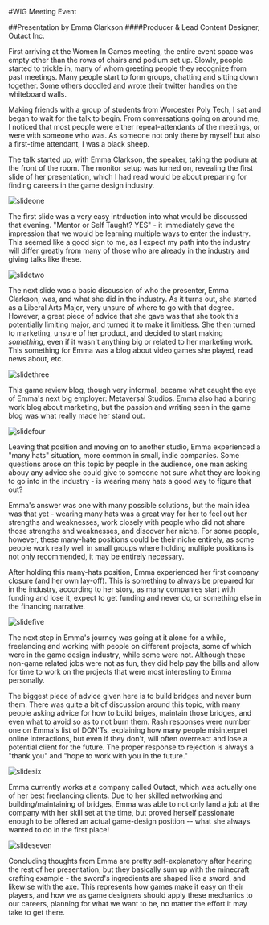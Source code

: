 #WIG Meeting Event

##Presentation by Emma Clarkson
####Producer & Lead Content Designer, Outact Inc. 

First arriving at the Women In Games meeting, the entire event space was empty other than the rows of chairs and podium set up. Slowly, people started to trickle in, many of whom greeting people they recognize from past meetings. Many people start to form groups, chatting and sitting down together. Some others doodled and wrote their twitter handles on the whiteboard walls. 

Making friends with a group of students from Worcester Poly Tech, I sat and began to wait for the talk to begin. From conversations going on around me, I noticed that most people were either repeat-attendants of the meetings, or were with someone who was. As someone not only there by myself but also a first-time attendant, I was a black sheep. 

The talk started up, with Emma Clarkson, the speaker, taking the podium at the front of the room. The monitor setup was turned on, revealing the first slide of her presentation, which I had read would be about preparing for finding careers in the game design industry. 

![slideone](slideone.jpg)

The first slide was a very easy intrduction into what would be discussed that evening. "Mentor or Self Taught? YES" - it immediately gave the impression that we would be learning multiple ways to enter the industry. This seemed like a good sign to me, as I expect my path into the industry will differ greatly from many of those who are already in the industry and giving talks like these. 

![slidetwo](slidetwo.jpg)

The next slide was a basic discussion of who the presenter, Emma Clarkson, was, and what she did in the industry. As it turns out, she started as a Liberal Arts Major, very unsure of where to go with that degree. However, a great piece of advice that she gave was that she took this potentially limiting major, and turned it to make it limitless. She then turned to marketing, unsure of her product, and decided to start making *something*, even if it wasn't anything big or related to her marketing work. This something for Emma was a blog about video games she played, read news about, etc. 

![slidethree](slidethree.jpg)

This game review blog, though very informal, became what caught the eye of Emma's next big employer: Metaversal Studios. Emma also had a boring work blog about marketing, but the passion and writing seen in the game blog was what really made her stand out. 

![slidefour](slidefour.jpg)

Leaving that position and moving on to another studio, Emma experienced a "many hats" situation, more common in small, indie companies. Some questions arose on this topic by people in the audience, one man asking abouy any advice she could give to someone not sure what they are looking to go into in the industry - is wearing many hats a good way to figure that out? 

Emma's answer was one with many possible solutions, but the main idea was that yet - wearing many hats was a great way for her to feel out her strengths and weaknesses, work closely with people who did not share those strengths and weaknesses, and discover her niche. For some people, however, these many-hate positions could be their niche entirely, as some people work really well in small groups where holding multiple positions is not only recommended, it may be entirely necessary. 

After holding this many-hats position, Emma experienced her first company closure (and her own lay-off). This is something to always be prepared for in the industry, according to her story, as many companies start with funding and lose it, expect to get funding and never do, or something else in the financing narrative.

![slidefive](slidefive.jpg)

The next step in Emma's journey was going at it alone for a while, freelancing and working with people on different projects, some of which were in the game design industry, while some were not. Although these non-game related jobs were not as fun, they did help pay the bills and allow for time to work on the projects that were most interesting to Emma personally. 

The biggest piece of advice given here is to build bridges and never burn them. There was quite a bit of discussion around this topic, with many people asking advice for how to build briges, maintain those bridges, and even what to avoid so as to not burn them. Rash responses were number one on Emma's list of DON'Ts, explaining how many people misinterpret online interactions, but even if they don't, will often overreact and lose a potential client for the future. The proper response to rejection is always a "thank you" and "hope to work with you in the future."

![slidesix](slidesix.jpg)

Emma currently works at a company called Outact, which was actually one of her best freelancing clients. Due to her skilled networking and building/maintaining of bridges, Emma was able to not only land a job at the company with her skill set at the time, but proved herself passionate enough to be offered an actual game-design position -- what she always wanted to do in the first place!

![slideseven](slideseven.jpg)

Concluding thoughts from Emma are pretty self-explanatory after hearing the rest of her presentation, but they basically sum up with the minecraft crafting example - the sword's ingredients are shaped like a sword, and likewise with the axe. This represents how games make it easy on their players, and how we as game designers should apply these mechanics to our careers, planning for what we want to be, no matter the effort it may take to get there. 
